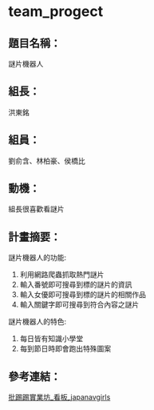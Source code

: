 # team_progect

## 題目名稱：
謎片機器人

## 組長：
洪東銘

## 組員：
劉俞含、林柏豪、侯橋比

## 動機：
組長很喜歡看謎片

## 計畫摘要：
謎片機器人的功能:
1. 利用網路爬蟲抓取熱門謎片
2. 輸入番號即可搜尋到標的謎片的資訊
3. 輸入女優即可搜尋到標的謎片的相關作品
4. 輸入關鍵字即可搜尋到符合內容之謎片

謎片機器人的特色:
1. 每日皆有知識小學堂
2. 每到節日時即會跑出特殊圖案

## 參考連結：

[批踢踢實業坊_看板_japanavgirls](https://www.ptt.cc/bbs/japanavgirls/index.html)


